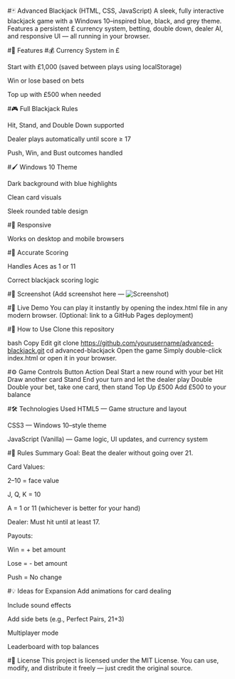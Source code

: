 #🃏 Advanced Blackjack (HTML, CSS, JavaScript)
A sleek, fully interactive blackjack game with a Windows 10–inspired blue, black, and grey theme.
Features a persistent £ currency system, betting, double down, dealer AI, and responsive UI — all running in your browser.

#🎯 Features
#💰 Currency System in £

Start with £1,000 (saved between plays using localStorage)

Win or lose based on bets

Top up with £500 when needed

#🎮 Full Blackjack Rules

Hit, Stand, and Double Down supported

Dealer plays automatically until score ≥ 17

Push, Win, and Bust outcomes handled

#🖌 Windows 10 Theme

Dark background with blue highlights

Clean card visuals

Sleek rounded table design

#📱 Responsive

Works on desktop and mobile browsers

#🧮 Accurate Scoring

Handles Aces as 1 or 11

Correct blackjack scoring logic

#📸 Screenshot
(Add screenshot here — ![Screenshot](path-to-image.png))

#🚀 Live Demo
You can play it instantly by opening the index.html file in any modern browser.
(Optional: link to a GitHub Pages deployment)

#📂 How to Use
Clone this repository

bash
Copy
Edit
git clone https://github.com/yourusername/advanced-blackjack.git
cd advanced-blackjack
Open the game
Simply double-click index.html or open it in your browser.

#⚙️ Game Controls
Button	Action
Deal	Start a new round with your bet
Hit	Draw another card
Stand	End your turn and let the dealer play
Double	Double your bet, take one card, then stand
Top Up £500	Add £500 to your balance

#🛠 Technologies Used
HTML5 — Game structure and layout

CSS3 — Windows 10–style theme

JavaScript (Vanilla) — Game logic, UI updates, and currency system

#📜 Rules Summary
Goal: Beat the dealer without going over 21.

Card Values:

2–10 = face value

J, Q, K = 10

A = 1 or 11 (whichever is better for your hand)

Dealer: Must hit until at least 17.

Payouts:

Win = + bet amount

Lose = - bet amount

Push = No change

#💡 Ideas for Expansion
Add animations for card dealing

Include sound effects

Add side bets (e.g., Perfect Pairs, 21+3)

Multiplayer mode

Leaderboard with top balances

#📜 License
This project is licensed under the MIT License.
You can use, modify, and distribute it freely — just credit the original source.
